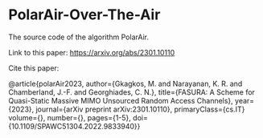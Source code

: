 # PolarAir-Over-The-Air

The source code of the algorithm PolarAir. 


Link to this paper: https://arxiv.org/abs/2301.10110

Cite this paper: 

@article{polarAir2023,
  author={Gkagkos, M. and Narayanan, K. R. and Chamberland, J.-F. and Georghiades, C. N.},
  title={FASURA: A Scheme for Quasi-Static Massive MIMO Unsourced Random Access Channels}, 
  year={2023},
  journal={arXiv preprint arXiv:2301.10110},
  primaryClass={cs.IT}
  volume={},
  number={},
  pages={1-5},
  doi={10.1109/SPAWC51304.2022.9833940}}
  
